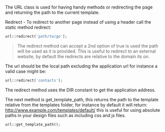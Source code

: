The URL class is used for having handy methods or redirecting the page and returning the path to the current template.

Redirect - To redirect to another page instead of using a header call the static method redirect:
```php
url::redirect('path/to/go');
```

> The redirect method can accept a 2nd option of true is used the path will be used as it is provided.
This is useful to redirect to an external website, by default the redirects are relative to the domain its on.

The url should be the local path excluding the application url for instance a valid case might be:
```php
url::redirect('contacts');
```
The redirect method uses the DIR constant to get the application address.

The next method is get_template_path, this returns the path to the template relative from the templates folder, for instance by default it will return: http://www.example.com/templates/default/ this is useful for using absolute paths in your design files such as including css and js files.
```php
url::get_template_path();
```
